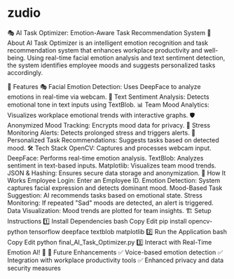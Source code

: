 # zudio
🎭 AI Task Optimizer: Emotion-Aware Task Recommendation System
📌 About
AI Task Optimizer is an intelligent emotion recognition and task recommendation system that enhances workplace productivity and well-being. Using real-time facial emotion analysis and text sentiment detection, the system identifies employee moods and suggests personalized tasks accordingly.

🚀 Features
🎭 Facial Emotion Detection: Uses DeepFace to analyze emotions in real-time via webcam.
📝 Text Sentiment Analysis: Detects emotional tone in text inputs using TextBlob.
📊 Team Mood Analytics: Visualizes workplace emotional trends with interactive graphs.
🛡️ Anonymized Mood Tracking: Encrypts mood data for privacy.
🔔 Stress Monitoring Alerts: Detects prolonged stress and triggers alerts.
🎯 Personalized Task Recommendations: Suggests tasks based on detected mood.
🛠️ Tech Stack
OpenCV: Captures and processes webcam input.
DeepFace: Performs real-time emotion analysis.
TextBlob: Analyzes sentiment in text-based inputs.
Matplotlib: Visualizes team mood trends.
JSON & Hashing: Ensures secure data storage and anonymization.
📸 How It Works
Employee Login: Enter an Employee ID.
Emotion Detection: System captures facial expression and detects dominant mood.
Mood-Based Task Suggestion: AI recommends tasks based on emotional state.
Stress Monitoring: If repeated "Sad" moods are detected, an alert is triggered.
Data Visualization: Mood trends are plotted for team insights.
🏗️ Setup Instructions
1️⃣ Install Dependencies
bash
Copy
Edit
pip install opencv-python tensorflow deepface textblob matplotlib
2️⃣ Run the Application
bash
Copy
Edit
python final_AI_Task_Optimizer.py
3️⃣ Interact with Real-Time Emotion AI! 🎥
🎯 Future Enhancements
✅ Voice-based emotion detection
✅ Integration with workplace productivity tools
✅ Enhanced privacy and data security measures
